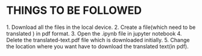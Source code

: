 <h1>THINGS TO BE FOLLOWED </h1>
1. Download all the files in the local device.
2. Create a file(which need to be translated ) in pdf format.
3. Open the .ipynb file in jupyter notebook
4. Delete the translated-text.pdf file which is downloaded initially.
5. Change the location where you want have to download the translated text(in pdf).

